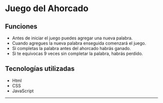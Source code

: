 # Juego del Ahorcado


## Funciones
* Antes de iniciar el juego puedes agregar una nueva palabra.
* Cuando agregues la nueva palabra enseguida comenzará el juego.
* Si completas la palabra antes del ahorcado habrás ganado.
* Si te equivocas 9 veces sin completar la palabra, habrás perdido.

## Tecnologías utilizadas

* Html
* CSS
* JavaScript

---


